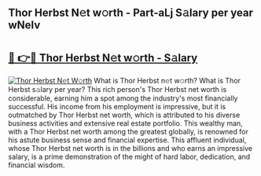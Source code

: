 ## Thor Herbst N𝚎t w𝚘rth - Part-aLj S𝚊lary per year wNeIv

# <h2><a href="http://gc1nve.nevu.top/?p=Thor+Herbst">🔗 👉🔴 Thor Herbst N𝚎t w𝚘rth - S𝚊lary</a></h2>

[![Thor Herbst N𝚎t W𝚘rth](https://i.imgur.com/Oavwk0R.jpeg)](http://gc1nve.nevu.top/?p=Thor+Herbst)
What is Thor Herbst n𝚎t w𝚘rth? What is Thor Herbst s𝚊lary per year?
This rich person's Thor Herbst net worth is considerable, earning him a spot among the industry's most financially successful. His income from his employment is impressive, but it is outmatched by Thor Herbst net worth, which is attributed to his diverse business activities and extensive real estate portfolio. This wealthy man, with a Thor Herbst net worth among the greatest globally, is renowned for his astute business sense and financial expertise. This affluent individual, whose Thor Herbst net worth is in the billions and who earns an impressive salary, is a prime demonstration of the might of hard labor, dedication, and financial wisdom.
